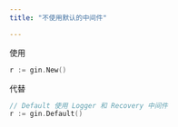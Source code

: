 ```yaml
---
title: "不使用默认的中间件"

---
```


使用

```go
r := gin.New()
```

代替

```go
// Default 使用 Logger 和 Recovery 中间件
r := gin.Default()
```
